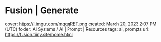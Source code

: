 # Fusion | Generate

cover: https://i.imgur.com/mqqqRET.png
created: March 20, 2023 2:07 PM (UTC)
folder: AI Systems / AI | Prompt | Resources
tags: ai, prompts
url: https://fusion.tiiny.site/home.html